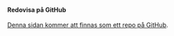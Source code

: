 #### Redovisa på GitHub

[Denna sidan kommer att finnas som ett repo på GitHub](https://github.com/mada81/oophp-v5).
